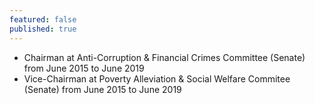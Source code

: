```yaml
---
featured: false
published: true
---
```

* Chairman at Anti-Corruption & Financial Crimes Committee (Senate) from June 2015 to June 2019
* Vice-Chairman at Poverty Alleviation & Social Welfare Commitee (Senate) from June 2015 to June 2019

